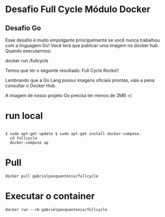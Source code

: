 # Desafio Full Cycle Módulo Docker
## Desafio Go

Esse desafio é muito empolgante principalmente se você nunca trabalhou com a linguagem Go!
Você terá que publicar uma imagem no docker hub. Quando executarmos:

docker run <seu-user>/fullcycle

Temos que ter o seguinte resultado: Full Cycle Rocks!!

Lembrando que a Go Lang possui imagens oficiais prontas, vale a pena consultar o Docker Hub.

A imagem de nosso projeto Go precisa ter menos de 2MB =)


# run local 
```

$ sudo apt-get update $ sudo apt-get install docker-compose.
  cd fullcycle
  docker-compose up
```

# Pull 
```
docker pull gabrielpasquantonio/fullcycle
```

# Executar o container
```
docker run --rm gabrielpasquantonio/fullcycle
```
